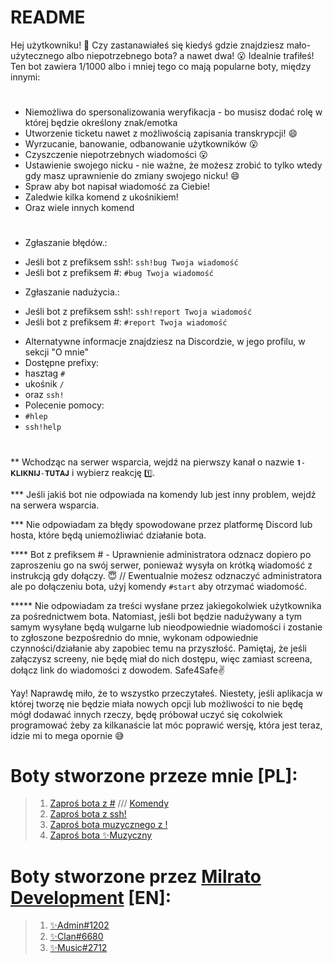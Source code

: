 # README

Hej użytkowniku! 👋
Czy zastanawiałeś się kiedyś gdzie znajdziesz mało-użytecznego albo niepotrzebnego bota? a nawet dwa! 😮 Idealnie trafiłeś!
Ten bot zawiera 1/1000 albo i mniej tego co mają popularne boty, między innymi:
#
* Niemożliwa do spersonalizowania weryfikacja - bo musisz dodać rolę w której będzie określony znak/emotka
* Utworzenie ticketu nawet z możliwością zapisania transkrypcji! 😄
* Wyrzucanie, banowanie, odbanowanie użytkowników 😮
* Czyszczenie niepotrzebnych wiadomości 😮
* Ustawienie swojego nicku - nie ważne, że możesz zrobić to tylko wtedy gdy masz uprawnienie do zmiany swojego nicku! 😄
* Spraw aby bot napisał wiadomość za Ciebie!
* Zaledwie kilka komend z ukośnikiem!
* Oraz wiele innych komend
#
* Zgłaszanie błędów.:
+ Jeśli bot z prefiksem ssh!: `ssh!bug Twoja wiadomość`
+ Jeśli bot z prefiksem #: `#bug Twoja wiadomość`
* Zgłaszanie nadużycia.: 
+ Jeśli bot z prefiksem ssh!: `ssh!report Twoja wiadomość`
+ Jeśli bot z prefiksem #: `#report Twoja wiadomość`
* Alternatywne informacje znajdziesz na Discordzie, w jego profilu, w sekcji "O mnie" 
* Dostępne prefixy:
* hasztag `#`
* ukośnik `/`
* oraz `ssh!`
* Polecenie pomocy:
* `#hlep`
* `ssh!help`
#
** Wchodząc na serwer wsparcia, wejdź na pierwszy kanał o nazwie `𝟏-𝐊𝐋𝐈𝐊𝐍𝐈𝐉-𝐓𝐔𝐓𝐀𝐉` i wybierz reakcję `1️⃣`.

*** Jeśli jakiś bot nie odpowiada na komendy lub jest inny problem, wejdź na serwera wsparcia.

*** Nie odpowiadam za błędy spowodowane przez platformę Discord lub hosta, które będą uniemożliwiać działanie bota.

**** Bot z prefiksem # - Uprawnienie administratora odznacz dopiero po zaproszeniu go na swój serwer, ponieważ wysyła on krótką wiadomość z instrukcją gdy dołączy. 😇
// Ewentualnie możesz odznaczyć administratora ale po dołączeniu bota, użyj komendy `#start` aby otrzymać wiadomość.

***** Nie odpowiadam za treści wysłane przez jakiegokolwiek użytkownika za pośrednictwem bota.
Natomiast, jeśli bot będzie nadużywany a tym samym wysyłane będą wulgarne lub nieodpowiednie wiadomości i zostanie to zgłoszone bezpośrednio do mnie, wykonam odpowiednie czynności/działanie aby zapobiec temu na przyszłość. Pamiętaj, że jeśli załączysz screeny, nie będę miał do nich dostępu, więc zamiast screena, dołącz link do wiadomości z dowodem. Safe4Safe✌

Yay! Naprawdę miło, że to wszystko przeczytałeś. Niestety, jeśli aplikacja w której tworzę nie będzie miała nowych opcji lub możliwości to nie będę mógł dodawać innych rzeczy, będę próbował uczyć się cokolwiek programować żeby za kilkanaście lat móc poprawić wersję, która jest teraz, idzie mi to mega opornie 😅

# Boty stworzone przeze mnie [PL]:
> 1. [Zaproś bota z #](https://dsc.gg/apsik) /// [Komendy](https://github.com/miroxik74/apsik/blob/main/komendy)
> 2. [Zaproś bota z ssh!](https://dsc.gg/ssh!)
> 3. [Zaproś bota muzycznego z !](https://dsc.gg/apsikk)
> 4. [Zaproś bota ✨Muzyczny](https://miroxik74.xyz)

# Boty stworzone przez [Milrato Development](https://github.com/Tomato6966) [EN]:
> 1. [✨Admin#1202](https://s.miroxik74.xyz/tadminbot)
> 2. [✨Clan#6680](https://s.miroxik74.xyz/tclanbot)
> 3. [✨Music#2712](https://s.miroxik74.xyz/tmusicbot)
